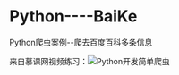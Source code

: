 # Python----BaiKe
Python爬虫案例--爬去百度百科多条信息


来自慕课网视频练习：![Python开发简单爬虫](http://www.imooc.com/learn/563)
